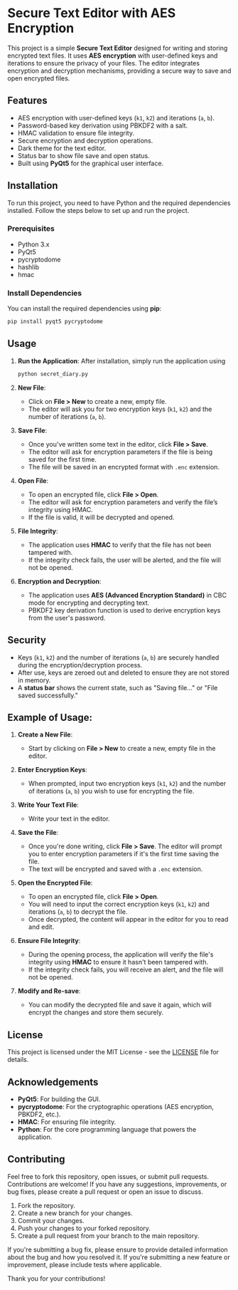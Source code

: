 # Secure Text Editor with AES Encryption

This project is a simple **Secure Text Editor** designed for writing and storing encrypted text files. It uses **AES encryption** with user-defined keys and iterations to ensure the privacy of your files. The editor integrates encryption and decryption mechanisms, providing a secure way to save and open encrypted files.

## Features
- AES encryption with user-defined keys (`k1`, `k2`) and iterations (`a`, `b`).
- Password-based key derivation using PBKDF2 with a salt.
- HMAC validation to ensure file integrity.
- Secure encryption and decryption operations.
- Dark theme for the text editor.
- Status bar to show file save and open status.
- Built using **PyQt5** for the graphical user interface.

## Installation

To run this project, you need to have Python and the required dependencies installed. Follow the steps below to set up and run the project.

### Prerequisites
- Python 3.x
- PyQt5
- pycryptodome
- hashlib
- hmac

### Install Dependencies
You can install the required dependencies using **pip**:

```bash
pip install pyqt5 pycryptodome
```

## Usage

1. **Run the Application**:
   After installation, simply run the application using 
   ```bash
   python secret_diary.py
   ```

2. **New File**:
   - Click on **File > New** to create a new, empty file.
   - The editor will ask you for two encryption keys (`k1`, `k2`) and the number of iterations (`a`, `b`).

3. **Save File**:
   - Once you've written some text in the editor, click **File > Save**.
   - The editor will ask for encryption parameters if the file is being saved for the first time.
   - The file will be saved in an encrypted format with `.enc` extension.

4. **Open File**:
   - To open an encrypted file, click **File > Open**.
   - The editor will ask for encryption parameters and verify the file’s integrity using HMAC.
   - If the file is valid, it will be decrypted and opened.

5. **File Integrity**:
   - The application uses **HMAC** to verify that the file has not been tampered with.
   - If the integrity check fails, the user will be alerted, and the file will not be opened.

6. **Encryption and Decryption**:
   - The application uses **AES (Advanced Encryption Standard)** in CBC mode for encrypting and decrypting text.
   - PBKDF2 key derivation function is used to derive encryption keys from the user's password.

## Security
- Keys (`k1`, `k2`) and the number of iterations (`a`, `b`) are securely handled during the encryption/decryption process.
- After use, keys are zeroed out and deleted to ensure they are not stored in memory.
- A **status bar** shows the current state, such as "Saving file..." or "File saved successfully."

## Example of Usage:

1. **Create a New File**:
   - Start by clicking on **File > New** to create a new, empty file in the editor.

2. **Enter Encryption Keys**:
   - When prompted, input two encryption keys (`k1`, `k2`) and the number of iterations (`a`, `b`) you wish to use for encrypting the file.

3. **Write Your Text File**:
   - Write your text in the editor.

4. **Save the File**:
   - Once you're done writing, click **File > Save**. The editor will prompt you to enter encryption parameters if it's the first time saving the file.
   - The text will be encrypted and saved with a `.enc` extension.

5. **Open the Encrypted File**:
   - To open an encrypted file, click **File > Open**.
   - You will need to input the correct encryption keys (`k1`, `k2`) and iterations (`a`, `b`) to decrypt the file.
   - Once decrypted, the content will appear in the editor for you to read and edit.

6. **Ensure File Integrity**:
   - During the opening process, the application will verify the file's integrity using **HMAC** to ensure it hasn't been tampered with.
   - If the integrity check fails, you will receive an alert, and the file will not be opened.

7. **Modify and Re-save**:
   - You can modify the decrypted file and save it again, which will encrypt the changes and store them securely.

## License

This project is licensed under the MIT License - see the [LICENSE](LICENSE) file for details.

## Acknowledgements
- **PyQt5**: For building the GUI.
- **pycryptodome**: For the cryptographic operations (AES encryption, PBKDF2, etc.).
- **HMAC**: For ensuring file integrity.
- **Python**: For the core programming language that powers the application.

## Contributing

Feel free to fork this repository, open issues, or submit pull requests. Contributions are welcome! If you have any suggestions, improvements, or bug fixes, please create a pull request or open an issue to discuss.

1. Fork the repository.
2. Create a new branch for your changes.
3. Commit your changes.
4. Push your changes to your forked repository.
5. Create a pull request from your branch to the main repository.

If you're submitting a bug fix, please ensure to provide detailed information about the bug and how you resolved it. If you're submitting a new feature or improvement, please include tests where applicable.

Thank you for your contributions!
